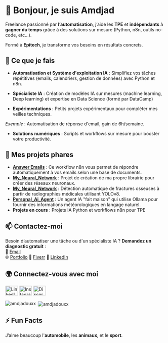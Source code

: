 <!-- Titre principal en Markdown -->
# 👋 Bonjour, je suis Amdjad

<!-- Sous-titre positionnant ton expertise et ton audience cible -->
Freelance passionné par **l’automatisation**, j’aide les **TPE** et **indépendants** à **gagner du temps** grâce à des solutions sur mesure (Python, n8n, outils no-code, etc...).

Formé à **Epitech**, je transforme vos besoins en résultats concrets.

<!-- Section expliquant tes services avec des bénéfices clairs -->
## 🚀 Ce que je fais
- **Automatisation et Système d'exploitation IA** : Simplifiez vos tâches répétitives (emails, calendriers, gestion de données) avec Python et n8n.

- **Spécialiste IA** : Création de modèles IA sur mesures (machine learning, Deep learning) et expertise en Data Science (formé par DataCamp)

- **Expérimentations** : Petits projets expérimentaux pour compléter mes veilles techniques.

*Exemple* : Automatisation de réponse d'email, gain de 6h/semaine.
- **Solutions numériques** : Scripts et workflows sur mesure pour booster votre productivité.

<!-- Section mettant en avant tes projets existants -->
## 📂 Mes projets phares
- **[Answer Emails](https://github.com/amdjadouxx/auto_client_answer)** : Ce workflow n8n vous permet de répondre automatiquement à vos emails selon une base de documents.
- **[My_Neural_Network](https://github.com/amdjadouxx/my_neural_network)** : Projet de création de ma propre librairie pour créer des réseaux neuronaux.
-  **[My_Neural_Network](https://github.com/amdjadouxx/BONES_BREAK_DETECTION)** : Détection automatique de fractures osseuses à partir de radiographies médicales utilisant YOLOv8.
-  **[Personal_Ai_Agent](https://github.com/amdjadouxx/personal_ai_agent)** : Un agent IA "fait maison" qui utilise Ollama pour fournir des informations météorologiques en langage naturel.
- **Projets en cours** : 
Projets IA Python et workflows n8n pour TPE

<!-- Section contact avec un CTA fort -->
## 📫 Contactez-moi
Besoin d’automatiser une tâche ou d'un spécialiste IA ? **Demandez un diagnostic gratuit** :  
📧 [Email](mailto:amdjad.freelance@gmail.com)  
🌐 [Portfolio](https://www.byamdjad.com/)
🔗 [Fiverr](https://fr.fiverr.com/amdjadouxx)
🔗 [LinkedIn](https://linkedin.com/in/amdjad-ahmod-ali-92023b258)

<!-- Section pour les liens sociaux, adaptés au format Markdown -->
## 🌍 Connectez-vous avec moi
[<img src="https://raw.githubusercontent.com/rahuldkjain/github-profile-readme-generator/master/src/images/icons/Social/linked-in-alt.svg" alt="LinkedIn" height="30" width="40" />](https://linkedin.com/in/amdjad-ahmod-ali-92023b258)
[<img src="https://raw.githubusercontent.com/rahuldkjain/github-profile-readme-generator/master/src/images/icons/Social/instagram.svg" alt="Instagram" height="30" width="40" />](https://instagram.com/amdjadouxx)
[<img src="https://raw.githubusercontent.com/rahuldkjain/github-profile-readme-generator/master/src/images/icons/Social/discord.svg" alt="Discord" height="30" width="40" />](https://discord.gg/632547811392618500)

<p><img align="left" src="https://github-readme-stats.vercel.app/api/top-langs?username=amdjadouxx&show_icons=true&locale=en&layout=compact" alt="amdjadouxx" /></p>

<p>&nbsp;<img align="center" src="https://github-readme-stats.vercel.app/api?username=amdjadouxx&show_icons=true&locale=en" alt="amdjadouxx" /></p>

<!-- Section fun fact pour garder une touche personnelle -->
## ⚡ Fun Facts
J’aime beaucoup l'**automobile**, les **animaux**, et le **sport**. 
